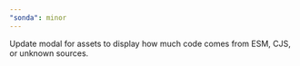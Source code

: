 ```yaml
---
"sonda": minor
---
```


Update modal for assets to display how much code comes from ESM, CJS, or unknown sources.
